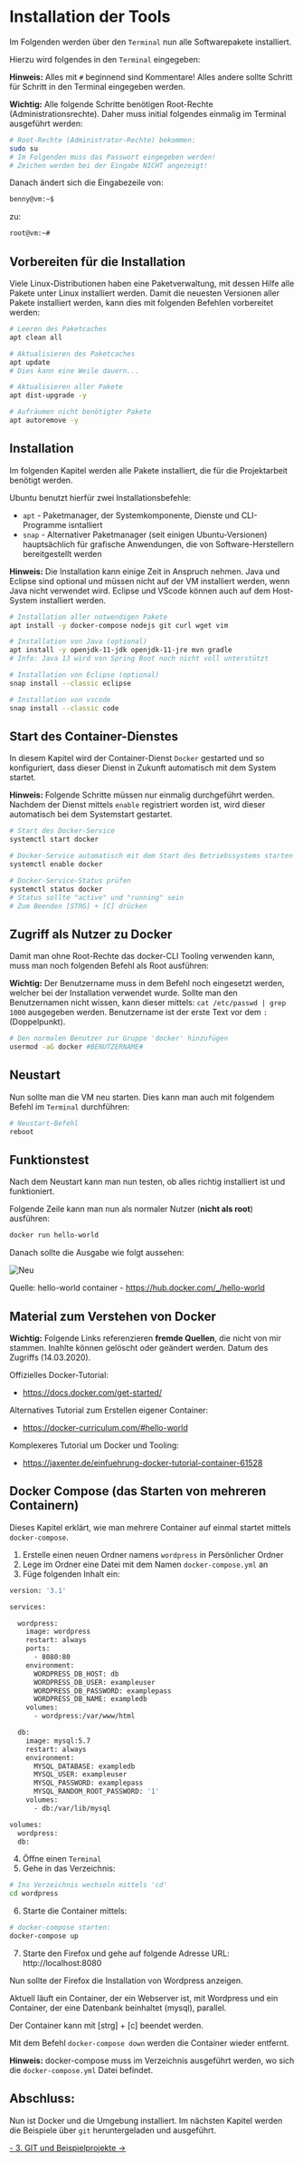 # Installation der Tools

Im Folgenden werden über den `Terminal` nun alle Softwarepakete installiert.

Hierzu wird folgendes in den `Terminal` eingegeben:

**Hinweis:** Alles mit `#` beginnend sind Kommentare!
Alles andere sollte Schritt für Schritt in den Terminal eingegeben werden.

**Wichtig:** Alle folgende Schritte benötigen Root-Rechte (Administrationsrechte). Daher muss initial folgendes einmalig im Terminal ausgeführt werden:

```sh
# Root-Rechte (Administrator-Rechte) bekommen:
sudo su
# Im Folgenden muss das Passwort eingegeben werden!
# Zeichen werden bei der Eingabe NICHT angezeigt!
```

Danach ändert sich die Eingabezeile von:
```sh
benny@vm:~$
```
zu:
```sh
root@vm:~#
```

## Vorbereiten für die Installation

Viele Linux-Distributionen haben eine Paketverwaltung, mit dessen Hilfe alle Pakete unter Linux installiert werden.
Damit die neuesten Versionen aller Pakete installiert werden, kann dies mit folgenden Befehlen vorbereitet werden:

```sh
# Leeren des Paketcaches
apt clean all

# Aktualisieren des Paketcaches
apt update
# Dies kann eine Weile dauern...

# Aktualisieren aller Pakete
apt dist-upgrade -y

# Aufräumen nicht benötigter Pakete
apt autoremove -y
```

## Installation

Im folgenden Kapitel werden alle Pakete installiert, die für die Projektarbeit benötigt werden.

Ubuntu benutzt hierfür zwei Installationsbefehle:
 * `apt` - Paketmanager, der Systemkomponente, Dienste und CLI-Programme isntalliert
 * `snap` - Alternativer Paketmanager (seit einigen Ubuntu-Versionen) hauptsächlich für grafische Anwendungen, die von Software-Herstellern bereitgestellt werden

**Hinweis:** Die Installation kann einige Zeit in Anspruch nehmen. Java und Eclipse sind optional und müssen nicht auf der VM installiert werden, wenn Java nicht verwendet wird. Eclipse und VScode können auch auf dem Host-System installiert werden.

```sh
# Installation aller notwendigen Pakete
apt install -y docker-compose nodejs git curl wget vim

# Installation von Java (optional)
apt install -y openjdk-11-jdk openjdk-11-jre mvn gradle
# Info: Java 13 wird von Spring Boot noch nicht voll unterstützt

# Installation von Eclipse (optional)
snap install --classic eclipse

# Installation von vscode
snap install --classic code
```

## Start des Container-Dienstes

In diesem Kapitel wird der Container-Dienst `Docker` gestarted und so konfiguriert, dass dieser Dienst in Zukunft automatisch mit dem System startet.

**Hinweis:** Folgende Schritte müssen nur einmalig durchgeführt werden. Nachdem der Dienst mittels `enable` registriert worden ist, wird dieser automatisch bei dem Systemstart gestartet.

```sh
# Start des Docker-Service
systemctl start docker

# Docker-Service automatisch mit dem Start des Betriebssystems starten
systemctl enable docker

# Docker-Service-Status prüfen
systemctl status docker
# Status sollte "active" und "running" sein
# Zum Beenden [STRG] + [C] drücken
```

## Zugriff als Nutzer zu Docker

Damit man ohne Root-Rechte das docker-CLI Tooling verwenden kann, muss man noch folgenden Befehl als Root ausführen:

**Wichtig:** Der Benutzername muss in dem Befehl noch eingesetzt werden, welcher bei der Installation verwendet wurde. Sollte man den Benutzernamen nicht wissen, kann dieser mittels: `cat /etc/passwd | grep 1000` ausgegeben werden. Benutzername ist der erste Text vor dem `:` (Doppelpunkt).

```sh
# Den normalen Benutzer zur Gruppe 'docker' hinzufügen
usermod -aG docker #BENUTZERNAME#
```

## Neustart

Nun sollte man die VM neu starten. Dies kann man auch mit folgendem Befehl im `Terminal` durchführen:

```sh
# Neustart-Befehl
reboot
```

## Funktionstest

Nach dem Neustart kann man nun testen, ob alles richtig installiert ist und funktioniert.

Folgende Zeile kann man nun als normaler Nutzer (**nicht als root**) ausführen:

```sh
docker run hello-world
```

Danach sollte die Ausgabe wie folgt aussehen:

![Neu](1.png)

Quelle: hello-world container - https://hub.docker.com/_/hello-world

## Material zum Verstehen von Docker

**Wichtig:** Folgende Links referenzieren **fremde Quellen**, die nicht von mir stammen. Inahlte können gelöscht oder geändert werden. Datum des Zugriffs (14.03.2020).

Offizielles Docker-Tutorial:
 * https://docs.docker.com/get-started/

Alternatives Tutorial zum Erstellen eigener Container:
 * https://docker-curriculum.com/#hello-world

Komplexeres Tutorial um Docker und Tooling:
 * https://jaxenter.de/einfuehrung-docker-tutorial-container-61528


## Docker Compose (das Starten von mehreren Containern)

Dieses Kapitel erklärt, wie man mehrere Container auf einmal startet mittels `docker-compose`.

 1. Erstelle einen neuen Ordner namens `wordpress` in Persönlicher Ordner
 2. Lege im Ordner eine Datei mit dem Namen `docker-compose.yml` an
 3. Füge folgenden Inhalt ein:
```sh
version: '3.1'

services:

  wordpress:
    image: wordpress
    restart: always
    ports:
      - 8080:80
    environment:
      WORDPRESS_DB_HOST: db
      WORDPRESS_DB_USER: exampleuser
      WORDPRESS_DB_PASSWORD: examplepass
      WORDPRESS_DB_NAME: exampledb
    volumes:
      - wordpress:/var/www/html

  db:
    image: mysql:5.7
    restart: always
    environment:
      MYSQL_DATABASE: exampledb
      MYSQL_USER: exampleuser
      MYSQL_PASSWORD: examplepass
      MYSQL_RANDOM_ROOT_PASSWORD: '1'
    volumes:
      - db:/var/lib/mysql

volumes:
  wordpress:
  db:
```

 4. Öffne einen `Terminal` 
 5. Gehe in das Verzeichnis:

```sh
# Ins Verzeichnis wechseln mittels 'cd'
cd wordpress
```

 6. Starte die Container mittels:

```sh
# docker-compose starten:
docker-compose up
```

 7. Starte den Firefox und gehe auf folgende Adresse URL: http://localhost:8080

Nun sollte der Firefox die Installation von Wordpress anzeigen.

Aktuell läuft ein Container, der ein Webserver ist, mit Wordpress und ein Container, der eine Datenbank beinhaltet (mysql), parallel.

Der Container kann mit [strg] + [c] beendet werden.

Mit dem Befehl `docker-compose down` werden die Container wieder entfernt.

**Hinweis:** docker-compose muss im Verzeichnis ausgeführt werden, wo sich die `docker-compose.yml` Datei befindet.

## Abschluss:

Nun ist Docker und die Umgebung installiert. Im nächsten Kapitel werden die Beispiele über `git` heruntergeladen und ausgeführt.

[ - 3. GIT und Beispielprojekte ->](../3-git-und-beispielprojekte/README.md)